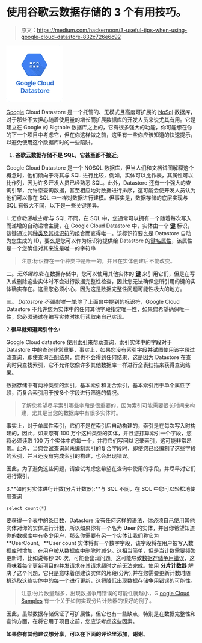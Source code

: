 # 使用谷歌云数据存储的 3 个有用技巧。

> 原文：<https://medium.com/hackernoon/3-useful-tips-when-using-google-cloud-datastore-832c726e6c92>

![](img/5b74f294fb926bb3e775c0bf1ccb8ccd.png)

[Google](https://hackernoon.com/tagged/google) Cloud Datastore 是一个托管的、无模式且高度可扩展的 [NoSql](https://hackernoon.com/tagged/nosql) 数据库，对于那些不太担心随着使用量的增长而扩展数据库的开发人员来说尤其有用。它是建立在 Google 的 Bigtable 数据库之上的，它有很多强大的功能，你可能想在你的下一个项目中考虑它，但在你这样做之前，这里有一些你应该知道的快速提示，以避免使用这个数据库时的一些陷阱。

1.  **谷歌云数据存储不是 SQL，它甚至都不接近。**

Google Cloud Datastore 是一个 NOSQL 数据库，但当人们和文档试图解释这个概念时，他们倾向于将其与 SQL 进行比较，例如，实体可以比作表，其属性可以比作列，因为许多开发人员已经熟悉 SQL。此外，Datastore 还有一个强大的查询引擎，允许您查询数据，甚至相应地对数据进行排序，这可能会使开发人员认为他们可以像在 SQL 中一样对数据进行建模。但事实是，数据存储的底层实现与 SQL 有很大不同，以下是一些关键差异。

I. *无自动递增主键*:与 SQL 不同，在 SQL 中，您通常可以拥有一个随着每次写入而递增的自动递增主键，在 Google Cloud Datastore 中，实体由一个 [**键**](https://cloud.google.com/datastore/docs/reference/data/rest/v1/Key) 标识，该键通过其[种类及其标识符](https://cloud.google.com/datastore/docs/concepts/entities#kinds_and_identifiers)的组合而变得唯一。该标识符要么是 Datastore 自动为您生成的 ID，要么是您可以作为标识符提供给 Datastore 的[键名属性](https://cloud.google.com/datastore/docs/concepts/entities#kinds_and_identifiers)，该属性是一个您确信对其来说是唯一的字符串

> 注意:标识符在一个种类中是唯一的，并且在实体创建后不能改变。

二。*无外键约束*:在数据存储中，您可以使用其他实体的 [**键**](https://cloud.google.com/datastore/docs/reference/data/rest/v1/Key) 来引用它们，但是在写入或删除这些实体时不会进行数据完整性检查，因此您无法确保您所引用的键的实体确实存在。这里您必须小心，因为这是数据完整性问题可能性极大的地方。

三。 *Datastore 不强制唯一性*:除了上面(I)中提到的标识符，Google Cloud Datastore 不允许您为实体中的任何其他字段指定唯一性，如果您希望确保唯一性，您必须通过在编写实体时执行读取来自己实现。

2.**很早就知道索引什么:**

Google Cloud datastore 使用[索引](https://cloud.google.com/datastore/docs/concepts/indexes)来帮助查询，索引实体中的字段对于 Datastore 中的查询非常重要，事实上，如果您没有索引字段并试图使用该字段过滤查询，即使查询匹配结果，您也不会得到任何结果，这是因为 Datastore 在查询时只查找索引，它不允许您像许多其他数据库一样进行全表扫描来获得查询结果。

数据存储中有两种类型的索引，基本索引和复合索引，基本索引用于单个属性字段，而复合索引用于按多个字段进行筛选的情况。

> 了解您希望尽早索引哪些字段是很重要的，因为索引可能需要很长时间来构建，尤其是当您的数据库中有很多实体时。

事实上，对于单属性索引，它们不是在索引后自动构建的，索引是在每次写入时构建的，因此，如果您有 100 万个这种类型的实体，并且您打算索引一个字段，您将必须读取 100 万个实体中的每一个，并将它们写回以记录索引，这可能非常昂贵。此外，当您尝试查询尚未编制索引的复合字段时，即使您已经编制了这些字段的索引，并且还没有完成索引的构建，也会出现错误。

因此，为了避免这些问题，请尝试考虑您希望在查询中使用的字段，并尽早对它们进行索引。

3.**如何对实体进行计数(分片计数器):**与 SQL 不同，在 SQL 中您可以轻松地使用查询

```
select count(*)
```

要获得一个表中的条目数，Datastore 没有任何这样的语法，你必须自己使用其他实体对你的实体进行计数，所以如果你有一个名为 **User** 的实体，并且你希望知道你的数据库中有多少用户，那么你需要有另一个实体让我们称它为 **UserCount。**User count 实体将有一个数字字段，该字段将在用户被写入数据库时增加，在用户被从数据库中删除时减少。这相当简单，但是当计数需要频繁更新时，比如说每秒 20 次，可能会出现问题。这可能导致[数据存储争用错误](https://cloud.google.com/appengine/articles/scaling/contention)，这意味着每个更新项目的并发请求在其请求超时之前无法完成。使用 [**分片计数器**](https://cloud.google.com/appengine/articles/sharding_counters) 解决了这个问题，它只是意味着创建该实体的片段(分片),并在您需要更新计数时随机选取这些实体中的每一个进行更新，这将降低出现数据存储争用错误的可能性。

> 注意:分片数量越多，出现数据争用错误的可能性就越小，G [oogle Cloud Samples](https://github.com/GoogleCloudPlatform/appengine-sharded-counters-java) 有一个关于如何实现分片计数器的很好的例子。

因此，虽然数据存储保证了可扩展性，但它也有一些缺点，特别是在数据完整性和查询方面，在将它用于项目之前，您应该考虑这些因素。

**如果你有其他建议想分享，可以在下面的评论里添加，谢谢**。